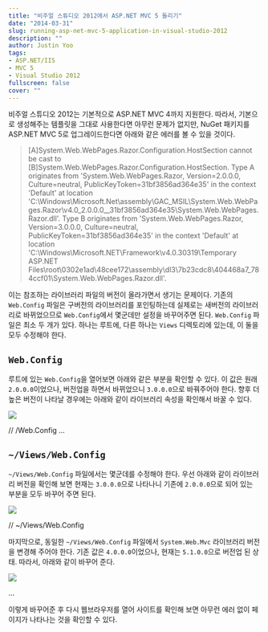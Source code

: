 ```yaml
---
title: "비주얼 스튜디오 2012에서 ASP.NET MVC 5 돌리기"
date: "2014-03-31"
slug: running-asp-net-mvc-5-application-in-visual-studio-2012
description: ""
author: Justin Yoo
tags:
- ASP.NET/IIS
- MVC 5
- Visual Studio 2012
fullscreen: false
cover: ""
---
```


비주얼 스튜디오 2012는 기본적으로 ASP.NET MVC 4까지 지원한다. 따라서, 기본으로 생성해주는 템플릿을 그대로 사용한다면 아무런 문제가 없지만, NuGet 패키지를 ASP.NET MVC 5로 업그레이드한다면 아래와 같은 에러를 볼 수 있을 것이다.

> \[A\]System.Web.WebPages.Razor.Configuration.HostSection cannot be cast to \[B\]System.Web.WebPages.Razor.Configuration.HostSection. Type A originates from 'System.Web.WebPages.Razor, Version=2.0.0.0, Culture=neutral, PublicKeyToken=31bf3856ad364e35' in the context 'Default' at location 'C:\\Windows\\Microsoft.Net\\assembly\\GAC\_MSIL\\System.Web.WebPages.Razor\\v4.0\_2.0.0.0\_\_31bf3856ad364e35\\System.Web.WebPages.Razor.dll'. Type B originates from 'System.Web.WebPages.Razor, Version=3.0.0.0, Culture=neutral, PublicKeyToken=31bf3856ad364e35' in the context 'Default' at location 'C:\\Windows\\Microsoft.NET\\Framework\\v4.0.30319\\Temporary ASP.NET Files\\root\\0302e1ad\\48cee172\\assembly\\dl3\\7b23cdc8\\404468a7\_784ccf01\\System.Web.WebPages.Razor.dll'.

이는 참조하는 라이브러리 파일의 버전이 올라가면서 생기는 문제이다. 기존의 `Web.Config` 파일은 구버전의 라이브러리를 포인팅하는데 실제로는 새버전의 라이브러리로 바뀌었으므로 `Web.Config`에서 몇군데만 설정을 바꾸어주면 된다. `Web.Config` 파일은 최소 두 개가 있다. 하나는 루트에, 다른 하나는 `Views` 디렉토리에 있는데, 이 둘을 모두 수정해야 한다.

## `Web.Config`

루트에 있는 `Web.Config`을 열어보면 아래와 같은 부분을 확인할 수 있다. 이 값은 원래 `2.0.0.0`이었으나, 버전업을 하면서 바뀌었으니 `3.0.0.0`으로 바꿔주어야 한다. 향후 더 높은 버전이 나타날 경우에는 아래와 같이 라이브러리 속성을 확인해서 바꿀 수 있다.

![](https://sa0blogs.blob.core.windows.net/aliencube/2014/03/System.Web_.WebPages.png)

// /Web.Config
 ... 

## `~/Views/Web.Config`

`~/Views/Web.Config` 파일에서는 몇군데를 수정해야 한다. 우선 아래와 같이 라이브러리 버전을 확인해 보면 현재는 `3.0.0.0`으로 나타나니 기존에 `2.0.0.0`으로 되어 있는 부분을 모두 바꾸어 주면 된다.

![](https://sa0blogs.blob.core.windows.net/aliencube/2014/03/System.Web_.WebPages.Razor_.png)

// ~/Views/Web.Config
  

마지막으로, 동일한 `~/Views/Web.Config` 파일에서 `System.Web.Mvc` 라이브러리 버전을 변경해 주어야 한다. 기존 값은 `4.0.0.0`이었으나, 현재는 `5.1.0.0`으로 버전업 된 상태. 따라서, 아래와 같이 바꾸어 준다.

![](https://sa0blogs.blob.core.windows.net/aliencube/2014/03/System.Web_.Mvc_.png)

  
 ... 

이렇게 바꾸어준 후 다시 웹브라우저를 열어 사이트를 확인해 보면 아무런 에러 없이 페이지가 나타나는 것을 확인할 수 있다.
